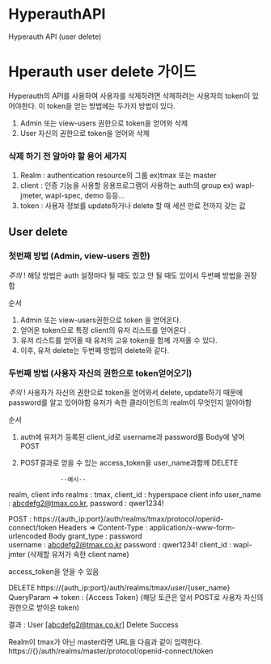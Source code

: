 # HyperauthAPI
Hyperauth API (user delete)


# Hperauth user delete 가이드 

Hyperauth의 API를 사용하여 사용자를 삭제하려면 삭제하려는 사용자의 token이 있어야한다. 
이 token을 얻는 방법에는 두가지 방법이 있다. 
  1. Admin 또는 view-users 권한으로 token을 얻어와 삭제
  2. User 자신의 권한으로 token을 얻어와 삭제


### 삭제 하기 전 알아야 할 용어 세가지

1. Realm : authentication resource의 그룹
   ex)tmax 또는 master 
2. client : 인증 기능을 사용할 응용프로그램이 사용하는 auth의 group
   ex) wapl-jmeter, wapl-spec, demo 등등…
3. token : 사용자 정보를 update하거나 delete 할 때 세션 만료 전까지 갖는 값

## User delete

### 첫번째 방법 (Admin, view-users 권한)
  *주의* ! 
    해당 방법은 auth 설정마다 될 때도 있고 안 될 때도 있어서 두번째 방법을 권장함

순서 
1. Admin 또는 view-users권한으로 token 을 얻어온다.
2. 얻어온 token으로 특정 client의 유저 리스트를 얻어온다 .
3. 유저 리스트를 얻어올 때 유저의 고유 token을 함께 가져올 수 있다. 
4. 이후, 유저 delete는 두번째 방법의 delete와 같다.


### 두번째 방법 (사용자 자신의 권한으로 token얻어오기)
   *주의* ! 
    사용자가 자신의 권한으로 token을 얻어와서 delete, update하기 때문에 password를 알고 있어야함
    유저가 속한 클라이언트의 realm이 무엇인지 알아야함

순서 
1. auth에 유저가 등록된 client_id로 username과 password를 Body에 넣어 POST
2. POST결과로 얻을 수 있는 access_token을 user_name과함께 DELETE

                  --예시--
realm, client info
  realms : tmax, client_id : hyperspace
client info
  user_name : abcdefg2@tmax.co.kr, password : qwer1234!


POST : https://{auth_ip:port}/auth/realms/tmax/protocol/openid-connect/token
      Headers => Content-Type : application/x-www-form-urlencoded
      Body 
      grant_type :  password	
      username : abcdefg2@tmax.co.kr
      password : qwer1234!
      client_id  : wapl-jmter (삭제할 유저가 속한 client name)
      
access_token을 얻을 수 있음

DELETE https://{auth_ip:port}/auth/realms/tmax/user/{user_name}
    QueryParam => token : {Access Token}  (해당 토큰은 앞서 POST로 사용자 자신의 권한으로 받아온 token)
    
    
결과 : User [abcdefg2@tmax.co.kr] Delete Success 


Realm이 tmax가 아닌 master라면 URL을 다음과 같이 입력한다.
https://{}/auth/realms/master/protocol/openid-connect/token
